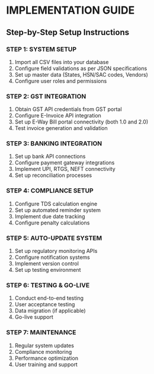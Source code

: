 
# IMPLEMENTATION GUIDE
## Step-by-Step Setup Instructions

### STEP 1: SYSTEM SETUP
1. Import all CSV files into your database
2. Configure field validations as per JSON specifications
3. Set up master data (States, HSN/SAC codes, Vendors)
4. Configure user roles and permissions

### STEP 2: GST INTEGRATION  
1. Obtain GST API credentials from GST portal
2. Configure E-Invoice API integration
3. Set up E-Way Bill portal connectivity (both 1.0 and 2.0)
4. Test invoice generation and validation

### STEP 3: BANKING INTEGRATION
1. Set up bank API connections
2. Configure payment gateway integrations  
3. Implement UPI, RTGS, NEFT connectivity
4. Set up reconciliation processes

### STEP 4: COMPLIANCE SETUP
1. Configure TDS calculation engine
2. Set up automated reminder system
3. Implement due date tracking
4. Configure penalty calculations

### STEP 5: AUTO-UPDATE SYSTEM
1. Set up regulatory monitoring APIs
2. Configure notification systems
3. Implement version control
4. Set up testing environment

### STEP 6: TESTING & GO-LIVE
1. Conduct end-to-end testing
2. User acceptance testing
3. Data migration (if applicable)  
4. Go-live support

### STEP 7: MAINTENANCE
1. Regular system updates
2. Compliance monitoring
3. Performance optimization
4. User training and support
